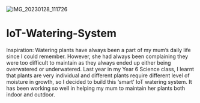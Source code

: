 ![IMG_20230128_111726](https://user-images.githubusercontent.com/123163898/215252853-61ee44d0-5a51-4d02-a27d-40805360908d.jpg)

# IoT-Watering-System
Inspiration:
Watering plants have always been a part of my mum’s daily life since I could remember. However, she had always been complaining they were too difficult to maintain as they always ended up either being overwatered or underwatered. Last year in my Year 6 Science class, I learnt that plants are very individual and different plants require different level of moisture in growth, so I decided to build this ‘smart’ IoT watering system. It has been working so well in helping my mum to maintain her plants both indoor and outdoor.
